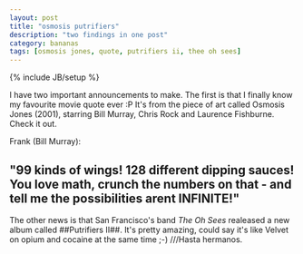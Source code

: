 ```yaml
---
layout: post
title: "osmosis putrifiers"
description: "two findings in one post"
category: bananas
tags: [osmosis jones, quote, putrifiers ii, thee oh sees]
---
```

{% include JB/setup %}


I have two important announcements to make. The first is that I finally know my favourite movie quote ever :P It's from the piece of art called Osmosis Jones (2001), starring Bill Murray, Chris Rock and Laurence Fishburne. Check it out. 

Frank (Bill Murray):

## "99 kinds of wings! 128 different dipping sauces! You love math, crunch the numbers on that - and tell me the possibilities arent INFINITE!" ##

The other news is that San Francisco's band *The Oh Sees* realeased a new album called ##Putrifiers II##. It's pretty amazing, could say it's like Velvet on opium and cocaine at the same time   ;-)   ///Hasta hermanos.

<object width="560" height="315"><param name="movie" value="http://www.youtube.com/v/ZVcnX3B9WsU?version=3&amp;hl=pt_BR"></param><param name="allowFullScreen" value="true"></param><param name="allowscriptaccess" value="always"></param><embed src="http://www.youtube.com/v/ZVcnX3B9WsU?version=3&amp;hl=pt_BR" type="application/x-shockwave-flash" width="560" height="315" allowscriptaccess="always" allowfullscreen="true"></embed></object> 